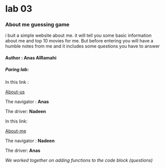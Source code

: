 # lab 03

### About me guessing game

i buit a simple website about me. it will tell you some basic information about me and top 10 movies for me. But before entering you will have a humble notes from me and it includes some questions you have to answer 



#### Author : Anas AlRamahi


##### Paring lab:

In this link :

[About-us](https://github.com/AnasAlRamahi/About-us/pull/1)

The navigator : **Anas**

The driver: **Nadeen**

In this link:

[About-me](https://github.com/Nadeen-Shuweihat/about-me/pull/1)

The navigator : **Nadeen**

The driver: **Anas**


*We worked together on adding functions to the code block (questions)*
